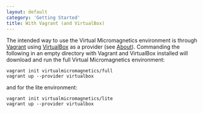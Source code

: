 ```yaml
---
layout: default
category: 'Getting Started'
title: With Vagrant (and VirtualBox)
---
```


The intended way to use the Virtual Micromagnetics environment is through
[Vagrant](https://www.vagrantup.com/) using
[VirtualBox](https://www.virtualbox.org/wiki/Downloads) as a provider (see
[About](/about/)). Commanding the following in an empty directory with Vagrant
and VirtualBox installed will download and run the full Virtual Micromagnetics
environment:

    vagrant init virtualmicromagnetics/full
    vagrant up --provider virtualbox

and for the lite environment:

    vagrant init virtualmicromagnetics/lite
    vagrant up --provider virtualbox